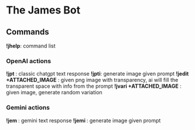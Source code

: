 # The James Bot

## Commands
**!jhelp**: command list
### OpenAI actions
**!jpt <prompt>** : classic chatgpt text response
**!jpti**: generate image given prompt
**!jedit <prompt> +ATTACHED_IMAGE** : given png image with transparency, ai will fill the transparent space with info from the prompt
**!jvari +ATTACHED_IMAGE** : given image, generate random variation
### Gemini actions
**!jem <prompt>** : gemini text response
**!jemi <prompt>** : generate image given prompt